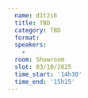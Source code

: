 ```yaml
---
  name: d1t2s6
  title: TBD
  category: TBD
  format: 
  speakers: 
    - 
  room: Showroom
  slot: 03/10/2025
  time_start: '14h30'
  time_end: '15h15'
---
```


